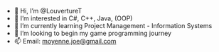 - 👋 Hi, I’m @LouvertureT
- 👀 I’m interested in  C#, C++, Java, (OOP)
- 🌱 I’m currently learning Project Management - Information Systems
- 💞️ I’m looking to begin my game programming journey
- 📫 Email: moyenne.joe@gmail.com

<!---
LouvertureT/LouvertureT is a ✨ special ✨ repository because its `README.md` (this file) appears on your GitHub profile.
You can click the Preview link to take a look at your changes.
--->
